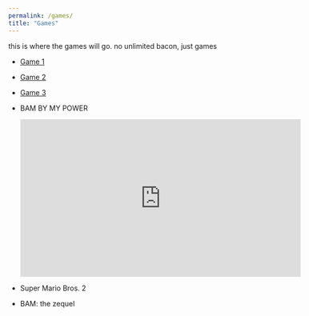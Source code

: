 ```yaml
---
permalink: /games/
title: "Games"
---
```


this is where the games will go. no unlimited bacon, just games
- [Game 1](/games/rainfall/)
- [Game 2](/games/truckernightfall/)
- [Game 3](/games/pikmin2d/)

- BAM
  BY MY POWER
  <iframe width="560" height="315" src="https://www.youtube.com/embed/9OZ-yNdKw3o?si=vs3jf1AZZGEoOICv" title="YouTube video player" frameborder="0" allow="accelerometer; autoplay; clipboard-write; encrypted-media; gyroscope; picture-in-picture; web-share" referrerpolicy="strict-origin-when-cross-origin" allowfullscreen></iframe>
- Super Mario Bros. 2
- BAM: the zequel
